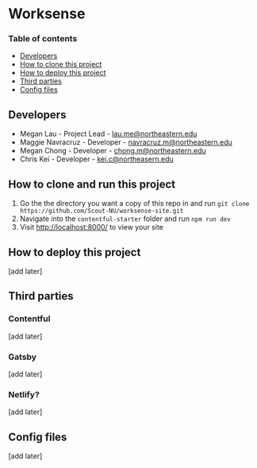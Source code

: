 # Worksense

### Table of contents
* [Developers](#devs)
* [How to clone this project](#clone)
* [How to deploy this project](#deploy)
* [Third parties](#third)
* [Config files](#config)

## <a name="devs"></a> Developers
* Megan Lau - Project Lead - <lau.me@northeastern.edu>
* Maggie Navracruz - Developer - <navracruz.m@northeastern.edu>
* Megan Chong - Developer - <chong.m@northeastern.edu>
* Chris Kei - Developer - <kei.c@northeasern.edu>

## <a name="clone"></a> How to clone and run this project

1. Go the the directory you want a copy of this repo in and run ```git clone https://github.com/Scout-NU/worksense-site.git```
2. Navigate into the `contentful-starter` folder and run ```npm run dev```
3. Visit <http://localhost:8000/> to view your site

## <a name="deploy"></a> How to deploy this project
[add later]

## <a name="third"></a> Third parties
### Contentful
[add later]
### Gatsby
[add later]
### Netlify?
[add later]

## <a name="config"></a> Config files
[add later]